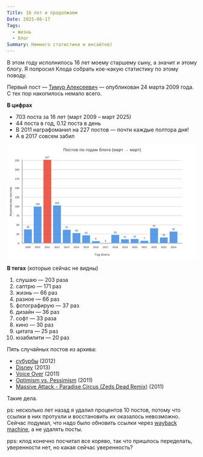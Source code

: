 ```yaml
---
Title: 16 лет и продолжаем
Date: 2025-06-17
Tags:
  - жизнь
  - блог
Summary: Немного статистики и инсайтов)
---
```


В этом году исполнилось 16 лет моему старшему сыну, а значит и этому блогу. Я попросил Клода собрать кое-какую статистику по этому поводу.

Первый пост — [Тимур Алексеевич](2009-03-24-тимур-алексеевич.html) — опубликован 24 марта 2009 года. С тех пор накопилось немало всего.

**В цифрах**

- 703 поста за 16 лет (март 2009 – март 2025)
- 44 поста в год, 0.12 поста в день
- В 2011 награфоманил на 227 постов — почти каждые полтора дня!
- А в 2017 совсем забил

![Посты по годам](images/2025-posts-per-years.svg)

**В тегах** (которые сейчас не видны)

1. слушаю — 203 раза
2. саптрю — 171 раз
3. жизнь — 66 раз
4. разное — 66 раз
5. фотографирую — 37 раз
6. дизайн — 36 раз
7. софт — 33 раза
8. кино — 30 раз
9. цитата — 25 раз
10. юзабилити — 20 раз

Пять случайных постов из архива:

- [субурбы](2012-05-26-субурбы.html) (2012)
- [Disney](2013-02-20-disney.html) (2013)  
- [Voice Over](2011-03-09-voice-over.html) (2011)
- [Optimism vs. Pessimism](2011-09-23-optimism-vs-pessimism.html) (2011)
- [Massive Attack - Paradise Circus (Zeds Dead Remix)](2011-10-23-massive-attack--paradise-circus-zeds-dead-remix.html) (2011)

Такие дела.

ps: несколько лет назад я удалил процентов 10 постов, потому что ссылки в них протухли и восстановить их оказалось невозможно. Сейчас подумал, что надо было обновить ссылки через [wayback machine](https://archive.org/), а не удалять посты.

pps: клод конечно посчитал все коряво, так что пришлось переделать, уверенности нет, но какая сейчас уверенность?
